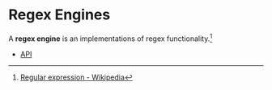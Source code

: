 # Regex Engines
A **regex engine** is an implementations of regex functionality.[^wiki]

[^wiki]: [Regular expression - Wikipedia](https://en.wikipedia.org/wiki/Regular_expression#History)

- [API](API.md)